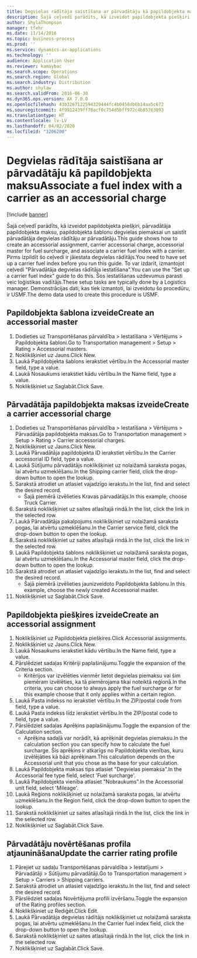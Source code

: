 ```yaml
---
title: Degvielas rādītāja saistīšana ar pārvadātāju kā papildobjekta maksu
description: Šajā ceļvedī parādīts, kā izveidot papildobjekta piešķiri, pārvadātāja papildobjekta maksu, papildobjekta šablonu degvielas piemaksai un saistīt pārvadātāja degvielas rādītāju ar pārvadātāju.
author: ShylaThompson
manager: tfehr
ms.date: 11/14/2016
ms.topic: business-process
ms.prod: ''
ms.service: dynamics-ax-applications
ms.technology: ''
audience: Application User
ms.reviewer: kamaybac
ms.search.scope: Operations
ms.search.region: Global
ms.search.industry: Distribution
ms.author: shylaw
ms.search.validFrom: 2016-06-30
ms.dyn365.ops.version: AX 7.0.0
ms.openlocfilehash: 43b3267122594329444fc4b0458db6b14aa5c672
ms.sourcegitcommit: 4f9912439ff78acf0c754d5bff972c4b85763093
ms.translationtype: HT
ms.contentlocale: lv-LV
ms.lasthandoff: 04/02/2020
ms.locfileid: "3206200"
---
```

# <a name="associate-a-fuel-index-with-a-carrier-as-an-accessorial-charge"></a><span data-ttu-id="dbc58-103">Degvielas rādītāja saistīšana ar pārvadātāju kā papildobjekta maksu</span><span class="sxs-lookup"><span data-stu-id="dbc58-103">Associate a fuel index with a carrier as an accessorial charge</span></span>

[!include [banner](../../includes/banner.md)]

<span data-ttu-id="dbc58-104">Šajā ceļvedī parādīts, kā izveidot papildobjekta piešķiri, pārvadātāja papildobjekta maksu, papildobjekta šablonu degvielas piemaksai un saistīt pārvadātāja degvielas rādītāju ar pārvadātāju.</span><span class="sxs-lookup"><span data-stu-id="dbc58-104">This guide shows how to create an accessorial assignment, carrier accessorial charge, accessorial master for fuel surcharge, and associate a carrier fuel index with a carrier.</span></span> <span data-ttu-id="dbc58-105">Pirms izpildīt šo ceļvedi ir jāiestata degvielas rādītājs.</span><span class="sxs-lookup"><span data-stu-id="dbc58-105">You need to have set up a carrier fuel index before you run this guide.</span></span> <span data-ttu-id="dbc58-106">To var izdarīt, izmantojot ceļvedi "Pārvadātāja degvielas rādītāja iestatīšana".</span><span class="sxs-lookup"><span data-stu-id="dbc58-106">You can use the "Set up a carrier fuel index" guide to do this.</span></span> <span data-ttu-id="dbc58-107">Šos iestatīšanas uzdevumus parasti veic loģistikas vadītājs.</span><span class="sxs-lookup"><span data-stu-id="dbc58-107">These setup tasks are typically done by a Logistics manager.</span></span> <span data-ttu-id="dbc58-108">Demonstrācijas dati, kas tiek izmantoti, lai izveidotu šo procedūru, ir USMF.</span><span class="sxs-lookup"><span data-stu-id="dbc58-108">The demo data used to create this procedure is USMF.</span></span>


## <a name="create-an-accessorial-master"></a><span data-ttu-id="dbc58-109">Papildobjekta šablona izveide</span><span class="sxs-lookup"><span data-stu-id="dbc58-109">Create an accessorial master</span></span>
1. <span data-ttu-id="dbc58-110">Dodieties uz Transportēšanas pārvaldība > Iestatīšana > Vērtējums > Papildobjekta šabloni.</span><span class="sxs-lookup"><span data-stu-id="dbc58-110">Go to Transportation management > Setup > Rating > Accessorial masters.</span></span>
2. <span data-ttu-id="dbc58-111">Noklikšķiniet uz Jauns.</span><span class="sxs-lookup"><span data-stu-id="dbc58-111">Click New.</span></span>
3. <span data-ttu-id="dbc58-112">Laukā Papildobjekta šablons ierakstiet vērtību.</span><span class="sxs-lookup"><span data-stu-id="dbc58-112">In the Accessorial master field, type a value.</span></span>
4. <span data-ttu-id="dbc58-113">Laukā Nosaukums ierakstiet kādu vērtību.</span><span class="sxs-lookup"><span data-stu-id="dbc58-113">In the Name field, type a value.</span></span>
5. <span data-ttu-id="dbc58-114">Noklikšķiniet uz Saglabāt.</span><span class="sxs-lookup"><span data-stu-id="dbc58-114">Click Save.</span></span>

## <a name="create-a-carrier-accessorial-charge"></a><span data-ttu-id="dbc58-115">Pārvadātāja papildobjekta maksas izveide</span><span class="sxs-lookup"><span data-stu-id="dbc58-115">Create a carrier accessorial charge</span></span>
1. <span data-ttu-id="dbc58-116">Dodieties uz Transportēšanas pārvaldība > Iestatīšana > Vērtējums > Pārvadātāja papildobjekta maksas.</span><span class="sxs-lookup"><span data-stu-id="dbc58-116">Go to Transportation management > Setup > Rating > Carrier accessorial charges.</span></span>
2. <span data-ttu-id="dbc58-117">Noklikšķiniet uz Jauns.</span><span class="sxs-lookup"><span data-stu-id="dbc58-117">Click New.</span></span>
3. <span data-ttu-id="dbc58-118">Laukā Pārvadātāja papildobjekta ID ierakstiet vērtību.</span><span class="sxs-lookup"><span data-stu-id="dbc58-118">In the Carrier accessorial ID field, type a value.</span></span>
4. <span data-ttu-id="dbc58-119">Laukā Sūtījumu pārvadātājs noklikšķiniet uz nolaižamā saraksta pogas, lai atvērtu uzmeklēšanu.</span><span class="sxs-lookup"><span data-stu-id="dbc58-119">In the Shipping carrier field, click the drop-down button to open the lookup.</span></span>
5. <span data-ttu-id="dbc58-120">Sarakstā atrodiet un atlasiet vajadzīgo ierakstu.</span><span class="sxs-lookup"><span data-stu-id="dbc58-120">In the list, find and select the desired record.</span></span>
    * <span data-ttu-id="dbc58-121">Šajā piemērā izvēlieties Kravas pārvadātājs.</span><span class="sxs-lookup"><span data-stu-id="dbc58-121">In this example, choose Truck Carrier.</span></span>  
6. <span data-ttu-id="dbc58-122">Sarakstā noklikšķiniet uz saites atlasītajā rindā.</span><span class="sxs-lookup"><span data-stu-id="dbc58-122">In the list, click the link in the selected row.</span></span>
7. <span data-ttu-id="dbc58-123">Laukā Pārvadātāja pakalpojums noklikšķiniet uz nolaižamā saraksta pogas, lai atvērtu uzmeklēšanu.</span><span class="sxs-lookup"><span data-stu-id="dbc58-123">In the Carrier service field, click the drop-down button to open the lookup.</span></span>
8. <span data-ttu-id="dbc58-124">Sarakstā noklikšķiniet uz saites atlasītajā rindā.</span><span class="sxs-lookup"><span data-stu-id="dbc58-124">In the list, click the link in the selected row.</span></span>
9. <span data-ttu-id="dbc58-125">Laukā Papildobjekta šablons noklikšķiniet uz nolaižamā saraksta pogas, lai atvērtu uzmeklēšanu.</span><span class="sxs-lookup"><span data-stu-id="dbc58-125">In the Accessorial master field, click the drop-down button to open the lookup.</span></span>
10. <span data-ttu-id="dbc58-126">Sarakstā atrodiet un atlasiet vajadzīgo ierakstu.</span><span class="sxs-lookup"><span data-stu-id="dbc58-126">In the list, find and select the desired record.</span></span>
    * <span data-ttu-id="dbc58-127">Šajā piemērā izvēlieties jaunizveidoto Papildobjekta šablonu.</span><span class="sxs-lookup"><span data-stu-id="dbc58-127">In this example, choose the newly created Accessorial master.</span></span>  
11. <span data-ttu-id="dbc58-128">Noklikšķiniet uz Saglabāt.</span><span class="sxs-lookup"><span data-stu-id="dbc58-128">Click Save.</span></span>

## <a name="create-an-accessorial-assignment"></a><span data-ttu-id="dbc58-129">Papildobjekta piešķires izveide</span><span class="sxs-lookup"><span data-stu-id="dbc58-129">Create an accessorial assignment</span></span>
1. <span data-ttu-id="dbc58-130">Noklikšķiniet uz Papildobjekta piešķires.</span><span class="sxs-lookup"><span data-stu-id="dbc58-130">Click Accessorial assignments.</span></span>
2. <span data-ttu-id="dbc58-131">Noklikšķiniet uz Jauns.</span><span class="sxs-lookup"><span data-stu-id="dbc58-131">Click New.</span></span>
3. <span data-ttu-id="dbc58-132">Laukā Nosaukums ierakstiet kādu vērtību.</span><span class="sxs-lookup"><span data-stu-id="dbc58-132">In the Name field, type a value.</span></span>
4. <span data-ttu-id="dbc58-133">Pārslēdziet sadaļas Kritēriji paplašinājumu.</span><span class="sxs-lookup"><span data-stu-id="dbc58-133">Toggle the expansion of the Criteria section.</span></span>
    * <span data-ttu-id="dbc58-134">Kritērijos var izvēlēties vienmēr lietot degvielas piemaksu vai šim piemēram izvēlēties, ka tā piemērojama tikai noteiktā reģionā.</span><span class="sxs-lookup"><span data-stu-id="dbc58-134">In the criteria, you can choose to always apply the fuel surcharge or for this example choose that it only applies within a certain region.</span></span>  
5. <span data-ttu-id="dbc58-135">Laukā Pasta indekss no ierakstiet vērtību.</span><span class="sxs-lookup"><span data-stu-id="dbc58-135">In the ZIP/postal code from field, type a value.</span></span>
6. <span data-ttu-id="dbc58-136">Laukā Pasta indekss līdz ierakstiet vērtību.</span><span class="sxs-lookup"><span data-stu-id="dbc58-136">In the ZIP/postal code to field, type a value.</span></span>
7. <span data-ttu-id="dbc58-137">Pārslēdziet sadaļas Aprēķins paplašinājumu.</span><span class="sxs-lookup"><span data-stu-id="dbc58-137">Toggle the expansion of the Calculation section.</span></span>
    * <span data-ttu-id="dbc58-138">Aprēķina sadaļā var norādīt, kā aprēķināt degvielas piemaksu.</span><span class="sxs-lookup"><span data-stu-id="dbc58-138">In the calculation section you can specify how to calculate the fuel surcharge.</span></span> <span data-ttu-id="dbc58-139">Šis aprēķins ir atkarīgs no Papildobjekta vienības, kuru izvēlējāties kā bāzi aprēķinam.</span><span class="sxs-lookup"><span data-stu-id="dbc58-139">This calculation depends on the Accessorial unit that you chose as the base for your calculation.</span></span>  
8. <span data-ttu-id="dbc58-140">Laukā Papildobjekta maksas tips atlasiet "Degvielas piemaksa".</span><span class="sxs-lookup"><span data-stu-id="dbc58-140">In the Accessorial fee type field, select 'Fuel surcharge'.</span></span>
9. <span data-ttu-id="dbc58-141">Laukā Papildobjekta vienība atlasiet "Nobraukums".</span><span class="sxs-lookup"><span data-stu-id="dbc58-141">In the Accessorial unit field, select 'Mileage'.</span></span>
10. <span data-ttu-id="dbc58-142">Laukā Reģions noklikšķiniet uz nolaižamā saraksta pogas, lai atvērtu uzmeklēšanu.</span><span class="sxs-lookup"><span data-stu-id="dbc58-142">In the Region field, click the drop-down button to open the lookup.</span></span>
11. <span data-ttu-id="dbc58-143">Sarakstā noklikšķiniet uz saites atlasītajā rindā.</span><span class="sxs-lookup"><span data-stu-id="dbc58-143">In the list, click the link in the selected row.</span></span>
12. <span data-ttu-id="dbc58-144">Noklikšķiniet uz Saglabāt.</span><span class="sxs-lookup"><span data-stu-id="dbc58-144">Click Save.</span></span>

## <a name="update-the-carrier-rating-profile"></a><span data-ttu-id="dbc58-145">Pārvadātāju novērtēšanas profila atjaunināšana</span><span class="sxs-lookup"><span data-stu-id="dbc58-145">Update the carrier rating profile</span></span>
1. <span data-ttu-id="dbc58-146">Pārejiet uz sadaļu Transportēšanas pārvaldība > Iestatījumi > Pārvadātāji > Sūtījumu pārvadātāji.</span><span class="sxs-lookup"><span data-stu-id="dbc58-146">Go to Transportation management > Setup > Carriers > Shipping carriers.</span></span>
2. <span data-ttu-id="dbc58-147">Sarakstā atrodiet un atlasiet vajadzīgo ierakstu.</span><span class="sxs-lookup"><span data-stu-id="dbc58-147">In the list, find and select the desired record.</span></span>
3. <span data-ttu-id="dbc58-148">Pārslēdziet sadaļas Novērtējuma profili izvēršanu.</span><span class="sxs-lookup"><span data-stu-id="dbc58-148">Toggle the expansion of the Rating profiles section.</span></span>
4. <span data-ttu-id="dbc58-149">Noklikšķiniet uz Rediģēt.</span><span class="sxs-lookup"><span data-stu-id="dbc58-149">Click Edit.</span></span>
5. <span data-ttu-id="dbc58-150">Laukā Pārvadātāja degvielas rādītājs noklikšķiniet uz nolaižamā saraksta pogas, lai atvērtu uzmeklēšanu.</span><span class="sxs-lookup"><span data-stu-id="dbc58-150">In the Carrier fuel index field, click the drop-down button to open the lookup.</span></span>
6. <span data-ttu-id="dbc58-151">Sarakstā noklikšķiniet uz saites atlasītajā rindā.</span><span class="sxs-lookup"><span data-stu-id="dbc58-151">In the list, click the link in the selected row.</span></span>
7. <span data-ttu-id="dbc58-152">Noklikšķiniet uz Saglabāt.</span><span class="sxs-lookup"><span data-stu-id="dbc58-152">Click Save.</span></span>

